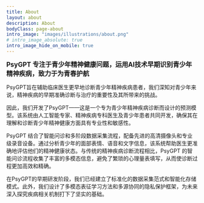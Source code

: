 ```yaml
---
title: About
layout: about
description: About
bodyClass: page-about
intro_image: "images/illustrations/about.png"
# intro_image_absolute: true
intro_image_hide_on_mobile: true
---
```


<big>**PsyGPT 专注于青少年精神健康问题，运用AI技术早期识别青少年精神疾病，致力于为青春护航**</big>

PsyGPT旨在辅助临床医生更早地诊断青少年精神疾病患者，我们深知对青少年来说，精神疾病的早期准确诊断与治疗的重要性及其所带来的挑战。

因此，我们开发了PsyGPT——这是一个专为青少年精神疾病诊断而设计的预测模型。该系统由人工智能专家、精神疾病专科医生及青少年患者共同开发，确保其在理解和诊断青少年精神健康方面具有专业性和敏感性。

PsyGPT 结合了智能问诊和多阶段数据采集流程，配备先进的高清摄像头和专业级录音设备。通过分析青少年的面部表情、语音和文字信息，该系统帮助医生更准确地评估他们的精神健康状态。与传统的精神疾病诊断流程相比，PsyGPT 的智能问诊流程收集了丰富的多模态信息，避免了繁琐的心理量表填写，从而使诊断过程更加高效和精确。

在PsyGPT的早期研发阶段，我们已经建立了标准化的数据采集范式和智能化存储模式。此外，我们设计了多模态表征学习方法和多源协同的隐私保护框架，为未来深入探究疾病相关机制打下了坚实的基础。
